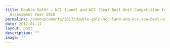 ```yaml
---
title: Double Gold! – NCC (Land) and NCC (Sea) Best Unit Competition for
  Assessment Year 2016
permalink: /announcements/2017/double-gold-ncc-land-and-ncc-sea-best-unit-competition-for-assessment-year-2016/
date: 2017-01-17
layout: post
description: ""
image: ""
---
```

